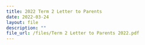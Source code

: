 ```yaml
---
title: 2022 Term 2 Letter to Parents
date: 2022-03-24
layout: file
description: ""
file_url: /files/Term 2 Letter to Parents 2022.pdf
---
```

